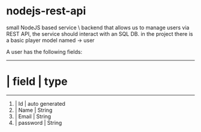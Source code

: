# nodejs-rest-api
small NodeJS based service \ backend that allows us to manage users via REST API, the service should interact with an SQL DB.
in the project there is a basic player model named -> user

A user has the following fields:

----------------------------------
# |   field  |  type
----------------------------------
1. |	Id     | auto generated
2. |	Name   | String 
3. |	Email  | String
4. |	password | String
